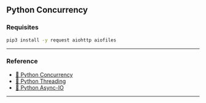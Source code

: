 ## Python Concurrency

### Requisites
```bash
pip3 install -y request aiohttp aiofiles
```

---

### Reference
* [🔗 Python Concurrency](https://realpython.com/python-concurrency/)
* [🔗 Python Threading](https://realpython.com/intro-to-python-threading/)
* [🔗 Python Async-IO](https://realpython.com/async-io-python/)

---